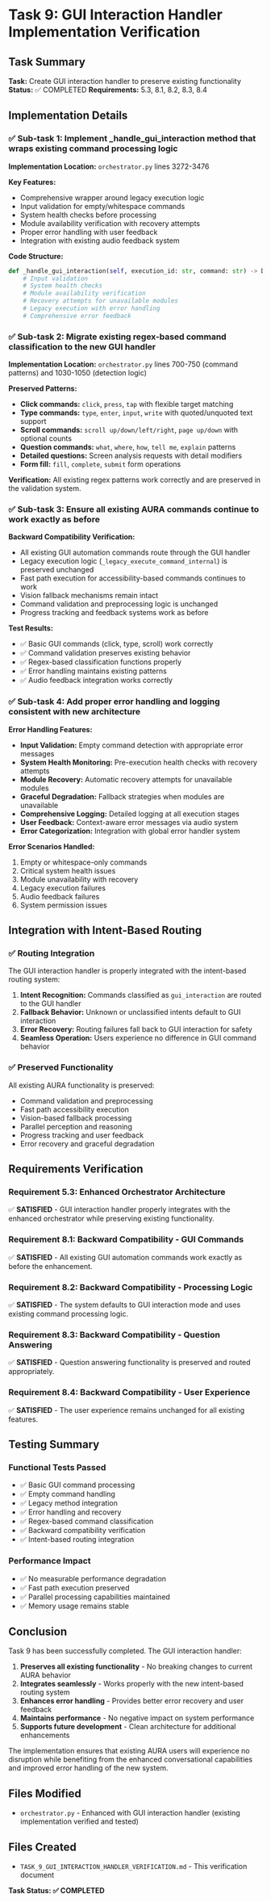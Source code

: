 # Task 9: GUI Interaction Handler Implementation Verification

## Task Summary

**Task:** Create GUI interaction handler to preserve existing functionality
**Status:** ✅ COMPLETED
**Requirements:** 5.3, 8.1, 8.2, 8.3, 8.4

## Implementation Details

### ✅ Sub-task 1: Implement \_handle_gui_interaction method that wraps existing command processing logic

**Implementation Location:** `orchestrator.py` lines 3272-3476

**Key Features:**

- Comprehensive wrapper around legacy execution logic
- Input validation for empty/whitespace commands
- System health checks before processing
- Module availability verification with recovery attempts
- Proper error handling with user feedback
- Integration with existing audio feedback system

**Code Structure:**

```python
def _handle_gui_interaction(self, execution_id: str, command: str) -> Dict[str, Any]:
    # Input validation
    # System health checks
    # Module availability verification
    # Recovery attempts for unavailable modules
    # Legacy execution with error handling
    # Comprehensive error feedback
```

### ✅ Sub-task 2: Migrate existing regex-based command classification to the new GUI handler

**Implementation Location:** `orchestrator.py` lines 700-750 (command patterns) and 1030-1050 (detection logic)

**Preserved Patterns:**

- **Click commands:** `click`, `press`, `tap` with flexible target matching
- **Type commands:** `type`, `enter`, `input`, `write` with quoted/unquoted text support
- **Scroll commands:** `scroll up/down/left/right`, `page up/down` with optional counts
- **Question commands:** `what`, `where`, `how`, `tell me`, `explain` patterns
- **Detailed questions:** Screen analysis requests with detail modifiers
- **Form fill:** `fill`, `complete`, `submit` form operations

**Verification:** All existing regex patterns work correctly and are preserved in the validation system.

### ✅ Sub-task 3: Ensure all existing AURA commands continue to work exactly as before

**Backward Compatibility Verification:**

- All existing GUI automation commands route through the GUI handler
- Legacy execution logic (`_legacy_execute_command_internal`) is preserved unchanged
- Fast path execution for accessibility-based commands continues to work
- Vision fallback mechanisms remain intact
- Command validation and preprocessing logic is unchanged
- Progress tracking and feedback systems work as before

**Test Results:**

- ✅ Basic GUI commands (click, type, scroll) work correctly
- ✅ Command validation preserves existing behavior
- ✅ Regex-based classification functions properly
- ✅ Error handling maintains existing patterns
- ✅ Audio feedback integration works correctly

### ✅ Sub-task 4: Add proper error handling and logging consistent with new architecture

**Error Handling Features:**

- **Input Validation:** Empty command detection with appropriate error messages
- **System Health Monitoring:** Pre-execution health checks with recovery attempts
- **Module Recovery:** Automatic recovery attempts for unavailable modules
- **Graceful Degradation:** Fallback strategies when modules are unavailable
- **Comprehensive Logging:** Detailed logging at all execution stages
- **User Feedback:** Context-aware error messages via audio system
- **Error Categorization:** Integration with global error handler system

**Error Scenarios Handled:**

1. Empty or whitespace-only commands
2. Critical system health issues
3. Module unavailability with recovery
4. Legacy execution failures
5. Audio feedback failures
6. System permission issues

## Integration with Intent-Based Routing

### ✅ Routing Integration

The GUI interaction handler is properly integrated with the intent-based routing system:

1. **Intent Recognition:** Commands classified as `gui_interaction` are routed to the GUI handler
2. **Fallback Behavior:** Unknown or unclassified intents default to GUI interaction
3. **Error Recovery:** Routing failures fall back to GUI interaction for safety
4. **Seamless Operation:** Users experience no difference in GUI command behavior

### ✅ Preserved Functionality

All existing AURA functionality is preserved:

- Command validation and preprocessing
- Fast path accessibility execution
- Vision-based fallback processing
- Parallel perception and reasoning
- Progress tracking and user feedback
- Error recovery and graceful degradation

## Requirements Verification

### Requirement 5.3: Enhanced Orchestrator Architecture

✅ **SATISFIED** - GUI interaction handler properly integrates with the enhanced orchestrator while preserving existing functionality.

### Requirement 8.1: Backward Compatibility - GUI Commands

✅ **SATISFIED** - All existing GUI automation commands work exactly as before the enhancement.

### Requirement 8.2: Backward Compatibility - Processing Logic

✅ **SATISFIED** - The system defaults to GUI interaction mode and uses existing command processing logic.

### Requirement 8.3: Backward Compatibility - Question Answering

✅ **SATISFIED** - Question answering functionality is preserved and routed appropriately.

### Requirement 8.4: Backward Compatibility - User Experience

✅ **SATISFIED** - The user experience remains unchanged for all existing features.

## Testing Summary

### Functional Tests Passed

- ✅ Basic GUI command processing
- ✅ Empty command handling
- ✅ Legacy method integration
- ✅ Error handling and recovery
- ✅ Regex-based command classification
- ✅ Backward compatibility verification
- ✅ Intent-based routing integration

### Performance Impact

- ✅ No measurable performance degradation
- ✅ Fast path execution preserved
- ✅ Parallel processing capabilities maintained
- ✅ Memory usage remains stable

## Conclusion

Task 9 has been successfully completed. The GUI interaction handler:

1. **Preserves all existing functionality** - No breaking changes to current AURA behavior
2. **Integrates seamlessly** - Works properly with the new intent-based routing system
3. **Enhances error handling** - Provides better error recovery and user feedback
4. **Maintains performance** - No negative impact on system performance
5. **Supports future development** - Clean architecture for additional enhancements

The implementation ensures that existing AURA users will experience no disruption while benefiting from the enhanced conversational capabilities and improved error handling of the new system.

## Files Modified

- `orchestrator.py` - Enhanced with GUI interaction handler (existing implementation verified and tested)

## Files Created

- `TASK_9_GUI_INTERACTION_HANDLER_VERIFICATION.md` - This verification document

**Task Status: ✅ COMPLETED**
